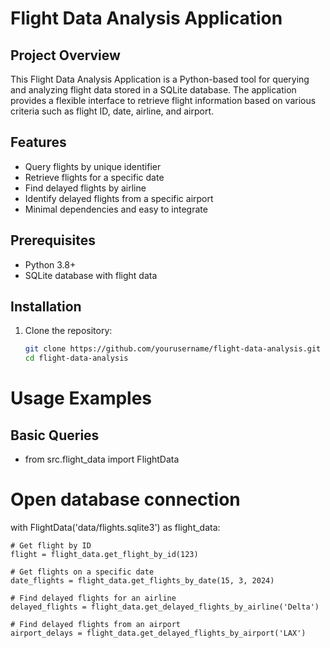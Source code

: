 # Flight Data Analysis Application

## Project Overview

This Flight Data Analysis Application is a Python-based tool for querying and analyzing flight data stored in a SQLite database. The application provides a flexible interface to retrieve flight information based on various criteria such as flight ID, date, airline, and airport.

## Features

- Query flights by unique identifier
- Retrieve flights for a specific date
- Find delayed flights by airline
- Identify delayed flights from a specific airport
- Minimal dependencies and easy to integrate

## Prerequisites

- Python 3.8+
- SQLite database with flight data

## Installation

1. Clone the repository:
   ```bash
   git clone https://github.com/yourusername/flight-data-analysis.git
   cd flight-data-analysis
   
# Usage Examples
## Basic Queries

+ from src.flight_data import FlightData

# Open database connection
with FlightData('data/flights.sqlite3') as flight_data:
    
    # Get flight by ID
    flight = flight_data.get_flight_by_id(123)
    
    # Get flights on a specific date
    date_flights = flight_data.get_flights_by_date(15, 3, 2024)
    
    # Find delayed flights for an airline
    delayed_flights = flight_data.get_delayed_flights_by_airline('Delta')
    
    # Find delayed flights from an airport
    airport_delays = flight_data.get_delayed_flights_by_airport('LAX')
